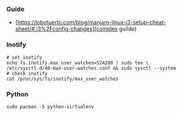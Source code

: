 ### Guide

- [https://lobotuerto.com/blog/manjaro-linux-i3-setup-cheat-sheet/#.i3%2Fconfig-changes](complex guilde)

### Inotify

```
# set inotify
echo fs.inotify.max_user_watches=524288 | sudo tee \
/etc/sysctl.d/40-max-user-watches.conf && sudo sysctl --system
# check inotify
cat /proc/sys/fs/inotify/max_user_watches
```

### Python

```
sudo pacman -S python-virtualenv
```
